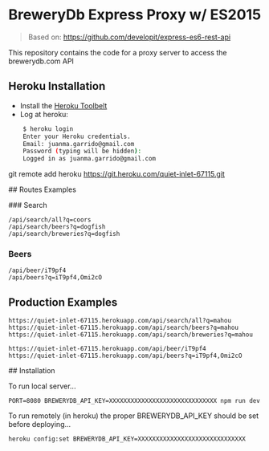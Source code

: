 BreweryDb Express Proxy w/  ES2015
==================================

> Based on: https://github.com/developit/express-es6-rest-api

This repository contains the code for a proxy server to access the brewerydb.com API

## Heroku Installation

- Install the [Heroku Toolbelt](https://devcenter.heroku.com/articles/getting-started-with-nodejs#set-up)
- Log at heroku:

```bash
    $ heroku login
    Enter your Heroku credentials.
    Email: juanma.garrido@gmail.com
    Password (typing will be hidden): 
    Logged in as juanma.garrido@gmail.com
```


git remote add heroku https://git.heroku.com/quiet-inlet-67115.git

## Routes Examples

### Search

    /api/search/all?q=coors
    /api/search/beers?q=dogfish
    /api/search/breweries?q=dogfish

### Beers

    /api/beer/iT9pf4
    /api/beers?q=iT9pf4,Omi2cO

## Production Examples

    https://quiet-inlet-67115.herokuapp.com/api/search/all?q=mahou
    https://quiet-inlet-67115.herokuapp.com/api/search/beers?q=mahou
    https://quiet-inlet-67115.herokuapp.com/api/search/breweries?q=mahou

    https://quiet-inlet-67115.herokuapp.com/api/beer/iT9pf4
    https://quiet-inlet-67115.herokuapp.com/api/beers?q=iT9pf4,Omi2cO

## Installation

To run local server...

    PORT=8080 BREWERYDB_API_KEY=XXXXXXXXXXXXXXXXXXXXXXXXXXXXXX npm run dev

To run remotely (in heroku) the proper BREWERYDB_API_KEY should be set before deploying...

    heroku config:set BREWERYDB_API_KEY=XXXXXXXXXXXXXXXXXXXXXXXXXXXXXX

